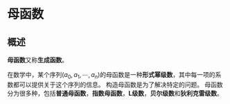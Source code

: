# 母函数

## 概述

**母函数**又称**生成函数**。

在数学中，某个序列$(a_0, a_1, \cdots, a_n)$的母函数是一种**形式幂级数**，其中每一项的系数都可以提供关于这个序列的信息。
构造母函数是为了解决特定的问题。
母函数分为很多种，包括**普通母函数**，**指数母函数**，**L级数**，**贝尔级数**和**狄利克雷级数**。
